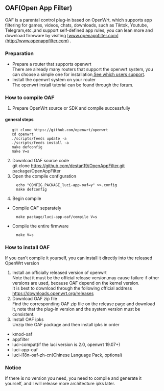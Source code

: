 
## OAF(Open App Filter)  
OAF is a parental control plug-in based on OpenWrt, which supports app filtering for games, videos, chats, downloads, such as Tiktok, Youtube, Telegram,etc.,and support self-defined app rules, you can lean more and download firmware by visiting [www.openappfilter.com](http://www.openappfilter.com) .


### Preparation
- Prepare a router that supports openwrt  
There are already many routers that support the openwrt system, you can choose a simple one for installation,[See which users support](https://openwrt.org).  
- Install the openwrt system on your router  
The openwrt install tutorial can be found through the [forum](https://forum.openwrt.org).  
### How to compile OAF  
1. Prepare OpenWrt source or SDK and compile successfully   
#### general steps  
```
   git clone https://github.com/openwrt/openwrt
   cd openwrt
   ./scripts/feeds update -a
   ./scripts/feeds install -a
   make defconfig
   make V=s
```   
2. Download OAF source code  
git clone https://github.com/destan19/OpenAppFilter.git package/OpenAppFilter    
3. Open the compile configuration   
```
     echo "CONFIG_PACKAGE_luci-app-oaf=y" >>.config  
     make defconfig  
```
4. Begin compile  
- Compile OAF separately  
```
     make package/luci-app-oaf/compile V=s  
```
- Compile the entire firmware  
```
     make V=s  
```
### How to install OAF  
If you can't compile it yourself, you can install it directly into the released OpenWrt version  
1. Install an officially released version of openwrt  
Note that it must be the official release version,may cause failure if other versions are used, because OAF depend on the kernel version.  
It is best to download through the following official address  
https://downloads.openwrt.org/releases   
2. Download OAF zip file  
Find the corresponding OAF zip file on the release page and download it, note that the plug-in version and the system version must be consistent.  
3. Install OAF ipks  
Unzip thie OAF package and then install ipks in order  
- kmod-oaf  
- appfilter   
- luci-compat(if the luci version is 2.0, openwrt 19.07+)   
- luci-app-oaf    
- luci-i18n-oaf-zh-cn(Chinese Language Pack, optional)  

### Notice
If there is no version you need, you need to compile and generate it yourself, and I will release more architecture ipks later. 



